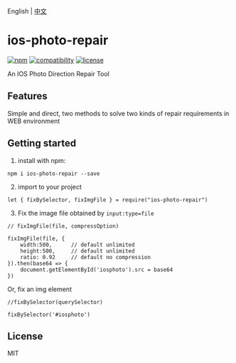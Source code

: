 English | [中文](README_CN.md)

# ios-photo-repair

[![npm](https://img.shields.io/npm/v/ios-photo-repair.svg)](https://www.npmjs.com/package/@tower1229/ios-photo-repair) [![compatibility](https://img.shields.io/badge/compatibility-IE10%2B-orange.svg)]() [![license](https://img.shields.io/github/license/tower1229/ios-photo-repair.svg)]()

An IOS Photo Direction Repair Tool

## Features

Simple and direct, two methods to solve two kinds of repair requirements in WEB environment

## Getting started

1. install with npm:

```shell
npm i ios-photo-repair --save
```

2. import to your project

```shell
let { fixBySelector, fixImgFile } = require("ios-photo-repair")
```

3. Fix the image file obtained by `input:type=file`

```shell
// fixImgFile(file, compressOption)

fixImgFile(file, {
    width:500,      // default unlimited
    height:500,     // default unlimited
    ratio: 0.92     // default no compression
}).then(base64 => {
    document.getElementById('iosphoto').src = base64
})
```

Or, fix an img element

```shell
//fixBySelector(querySelector)

fixBySelector('#iosphoto')
```

## License

MIT